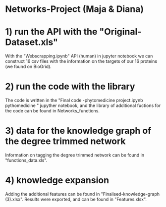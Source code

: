 # Networks-Project (Maja & Diana)
# 1) run the API with the "Original-Dataset.xls"
With the "Webscrapping.ipynb" API (human) in jupyter notebook we can construct 16 csv files with the information on the targets of our 16 proteins (we found on BioGrid).
# 2) run the code with the library
The code is written in the "Final code -phytomedicine project.ipynb pythomedicine " jupyther notebook, and
the library of additional fuctions  for the code can be found in Networks_functions. 
# 3) data for the knowledge graph of the degree trimmed network
Information on tagging the degree trimmed network can be found in "functions_data.xls". 
# 4) knowledge expansion
Adding the additional features can be found in "Finalised-knowledge-graph (3).xlsx".
Results were exported, and can be found in "Features.xlsx".
